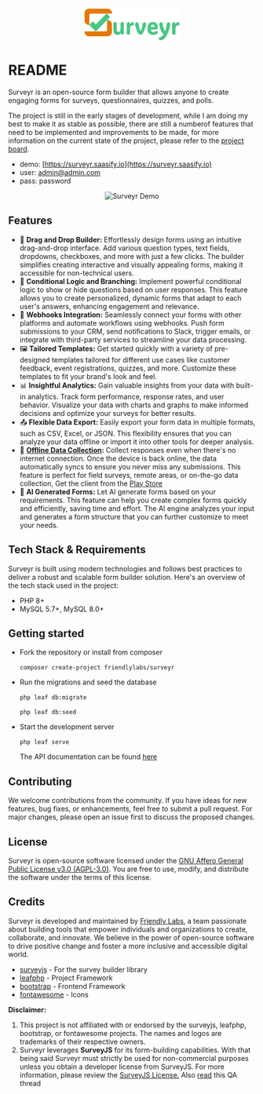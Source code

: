 <p align="center">
  <img src="https://raw.githubusercontent.com/friendlylabs/surveyr/refs/heads/main/public/assets/images/brand/logo.png" alt="Surveyr Logo" width="200" />
</p>

# README

Surveyr is an open-source form builder that allows anyone to create engaging forms for surveys, questionnaires, quizzes, and polls.

The project is still in the early stages of development, while I am doing my best to make it as stable as possible, there are still a numberof features that need to be implemented and improvements to be made, for more information on the current state of the project, please refer to the [project board](https://github.com/orgs/friendlylabs/projects/3?pane=issue&itemId=112757991).

- demo: [https://surveyr.saasify.io](https://surveyr.saasify.io)
- user: admin@admin.com
- pass: password

<p align="center">
  <img src="https://surveyr.saasify.io/assets/pwa/demo.gif" alt="Surveyr Demo" />
</p>

## Features

- 📝 **Drag and Drop Builder:** Effortlessly design forms using an intuitive drag-and-drop interface. Add various question types, text fields, dropdowns, checkboxes, and more with just a few clicks. The builder simplifies creating interactive and visually appealing forms, making it accessible for non-technical users.
- 🧠 **Conditional Logic and Branching:** Implement powerful conditional logic to show or hide questions based on user responses. This feature allows you to create personalized, dynamic forms that adapt to each user's answers, enhancing engagement and relevance.
- 🔗 **Webhooks Integration:** Seamlessly connect your forms with other platforms and automate workflows using webhooks. Push form submissions to your CRM, send notifications to Slack, trigger emails, or integrate with third-party services to streamline your data processing.
- 🖼️ **Tailored Templates:** Get started quickly with a variety of pre-designed templates tailored for different use cases like customer feedback, event registrations, quizzes, and more. Customize these templates to fit your brand's look and feel.
- 📊 **Insightful Analytics:** Gain valuable insights from your data with built-in analytics. Track form performance, response rates, and user behavior. Visualize your data with charts and graphs to make informed decisions and optimize your surveys for better results.
- 📤 **Flexible Data Export:** Easily export your form data in multiple formats, such as CSV, Excel, or JSON. This flexibility ensures that you can analyze your data offline or import it into other tools for deeper analysis.
- 📶 **[Offline Data Collection](https://github.com/friendlylabs/surveyr-app):** Collect responses even when there's no internet connection. Once the device is back online, the data automatically syncs to ensure you never miss any submissions. This feature is perfect for field surveys, remote areas, or on-the-go data collection, Get the client from the [Play Store](https://play.google.com/store/apps/details?id=co.surveyr.collect)
- 🤖 **AI Generated Forms:** Let AI generate forms based on your requirements. This feature can help you create complex forms quickly and efficiently, saving time and effort. The AI engine analyzes your input and generates a form structure that you can further customize to meet your needs.

## Tech Stack & Requirements

Surveyr is built using modern technologies and follows best practices to deliver a robust and scalable form builder solution. Here's an overview of the tech stack used in the project:

- PHP 8+
- MySQL 5.7+, MySQL 8.0+

## Getting started

- Fork the repository or install from composer

  ```
  composer create-project friendlylabs/surveyr
  ```
- Run the migrations and seed the database

  ```
  php leaf db:migrate
  ```

  ```
  php leaf db:seed
  ```
- Start the development server

  ```
  php leaf serve
  ```

  The API documentation can be found [here](https://documenter.getpostman.com/view/14546504/2sAYQiBo9h)

## Contributing

We welcome contributions from the community. If you have ideas for new features, bug fixes, or enhancements, feel free to submit a pull request. For major changes, please open an issue first to discuss the proposed changes.

## License

Surveyr is open-source software licensed under the [GNU Affero General Public License v3.0 (AGPL-3.0)](https://www.gnu.org/licenses/agpl-3.0.html). You are free to use, modify, and distribute the software under the terms of this license.

## Credits

Surveyr is developed and maintained by [Friendly Labs](https://friendlylabs.io/), a team passionate about building tools that empower individuals and organizations to create, collaborate, and innovate. We believe in the power of open-source software to drive positive change and foster a more inclusive and accessible digital world.

- [surveyjs](https://surveyjs.io) - For the survey builder library
- [leafphp](https://leafphp.dev) - Project Framework
- [bootstrap](https://getbootstrap.com) - Frontend Framework
- [fontawesome](https://fontawesome.com) - Icons

**Disclaimer:**

1. This project is not affiliated with or endorsed by the surveyjs, leafphp, bootstrap, or fontawesome projects. The names and logos are trademarks of their respective owners.
2. Surveyr leverages **SurveyJS** for its form-building capabilities. With that being said Surveyr must strictly be used for non-commercial purposes unless you obtain a developer license from SurveyJS. For more information, please review the [SurveyJS License.](https://surveyjs.io/licensing)  Also [read](https://surveyjs.answerdesk.io/ticket/details/t20848/is-developer-license-required-for-opensource-tools) this QA thread
